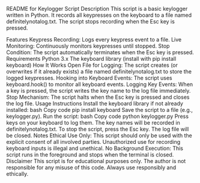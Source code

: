 README for Keylogger Script
Description
This script is a basic keylogger written in Python. It records all keypresses on the keyboard to a file named definitelynotalog.txt. The script stops recording when the Esc key is pressed.

Features
Keypress Recording: Logs every keypress event to a file.
Live Monitoring: Continuously monitors keypresses until stopped.
Stop Condition: The script automatically terminates when the Esc key is pressed.
Requirements
Python 3.x
The keyboard library (install with pip install keyboard)
How It Works
Open File for Logging: The script creates (or overwrites if it already exists) a file named definitelynotalog.txt to store the logged keypresses.
Hooking into Keyboard Events: The script uses keyboard.hook() to monitor all keyboard events.
Logging Key Events: When a key is pressed, the script writes the key name to the log file immediately.
Stop Mechanism: The script halts when the Esc key is pressed and closes the log file.
Usage Instructions
Install the keyboard library if not already installed:
bash
Copy code
pip install keyboard
Save the script to a file (e.g., keylogger.py).
Run the script:
bash
Copy code
python keylogger.py
Press keys on your keyboard to log them. The key names will be recorded in definitelynotalog.txt.
To stop the script, press the Esc key. The log file will be closed.
Notes
Ethical Use Only: This script should only be used with the explicit consent of all involved parties. Unauthorized use for recording keyboard inputs is illegal and unethical.
No Background Execution: This script runs in the foreground and stops when the terminal is closed.
Disclaimer
This script is for educational purposes only. The author is not responsible for any misuse of this code. Always use responsibly and ethically.
